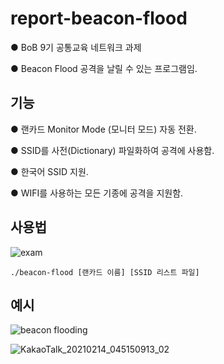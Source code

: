 # report-beacon-flood
● BoB 9기 공통교육 네트워크 과제

● Beacon Flood 공격을 날릴 수 있는 프로그램임.


## 기능
● 랜카드 Monitor Mode (모니터 모드) 자동 전환.

● SSID를 사전(Dictionary) 파일화하여 공격에 사용함.

● 한국어 SSID 지원.

● WIFI를 사용하는 모든 기종에 공격을 지원함.


## 사용법
![exam](https://user-images.githubusercontent.com/12112214/107860588-5c1b5b80-6e83-11eb-8a52-70ea8a85e276.png)

    ./beacon-flood [랜카드 이름] [SSID 리스트 파일]

## 예시
![beacon flooding](https://user-images.githubusercontent.com/12112214/107860619-840abf00-6e83-11eb-921a-c560cd2d8af8.png)

![KakaoTalk_20210214_045150913_02](https://user-images.githubusercontent.com/12112214/107860736-55d9af00-6e84-11eb-8e41-c36aea12d8d0.jpg)

